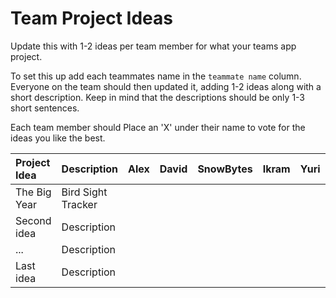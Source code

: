 # Team Project Ideas

Update this with 1-2 ideas per team member for what your teams app project.

To set this up add each teammates name in the `teammate name` column. Everyone
on the team should then updated it, adding 1-2 ideas along with a short 
description. Keep in mind that the descriptions should be only 1-3 short
sentences. 

Each team member should Place an 'X' under their name to vote for the ideas 
you like the best.

| Project Idea | Description | Alex | David | SnowBytes | Ikram | Yuri | teammate name |
| :--- | :--- | :--- | :--- | :--- | :--- | :--- | :--- |
| The Big Year | Bird Sight Tracker | | | | | | |
| Second idea | Description | | | | | | |
| ... | Description | | | | | | |
| Last idea | Description | | | | | | |